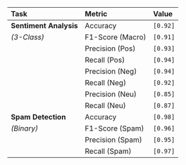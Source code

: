 | Task                 | Metric          | Value   |
| :------------------- | :-------------- | :------ |
| **Sentiment Analysis** | Accuracy        | `[0.92]`  |
| *(3-Class)*          | F1-Score (Macro)| `[0.91]`  |
|                      | Precision (Pos) | `[0.93]`  |
|                      | Recall (Pos)    | `[0.94]`  |
|                      | Precision (Neg) | `[0.94]`  |
|                      | Recall (Neg)    | `[0.92]`  |
|                      | Precision (Neu) | `[0.85]`  |
|                      | Recall (Neu)    | `[0.87]`  |
| **Spam Detection**   | Accuracy        | `[0.98]`  |
| *(Binary)*           | F1-Score (Spam) | `[0.96]`  |
|                      | Precision (Spam)| `[0.95]`  |
|                      | Recall (Spam)   | `[0.97]`  |
